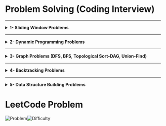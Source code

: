 # Problem Solving (Coding Interview)

---

<details>
<summary><strong>1- Sliding Window Problems</strong></summary>

Sliding window problems involve solving problems by maintaining a "window" of elements within the input (like an array or string) and sliding it over the input to find the solution efficiently.
<p align="center">
  <img src="https://github.com/user-attachments/assets/cef5d7a2-c682-49ee-84b0-4902f45625ba" alt="Sliding Window - Copy" style="width: 60%;">
</p>



### 1.1- Fixed Length Window Problems
Content here.

### 1.2- Minimum Length Window Problems
Content here.

### 1.3- Maximum Length Window Problems
Content here.

</details>


---

<details>
<summary><strong>2- Dynamic Programming Problems</strong></summary>

Dynamic Programming (DP) is a powerful optimization technique used to solve problems by breaking them into smaller overlapping subproblems, storing intermediate results, and reusing them to solve the larger problem efficiently.

### Subcategories of Dynamic Programming Problems:

#### 2.1- Knapsack-Type Problems
Knapsack problems involve selecting items or subsets to optimize a given objective while satisfying certain constraints.

- **2.1.1- 0/1 Knapsack Problems (Subset Selection)**
  In these problems, each item can be included at most once, and the goal is to find a subset of items that satisfies a condition.
  
  Examples:
  - Subset Sum
  - Partition Equal Subset Sum

- **2.1.2- Unbounded Knapsack Problems (0-k Items per Element)**
  Items can be selected multiple times, and the task is to determine the number of times each item is required to satisfy a condition.

  Examples:
  - Coin Change Problem
  - Rod Cutting Problem

#### 2.2- Range-Based Problems
These problems focus on solving tasks based on ranges of elements, often using intervals or windows.

- **2.2.1- Consecutive Ranges**
  Tasks involve checking or optimizing values over consecutive ranges.
  - **Leetcode 139: Word Break Problem** (Medium): Determine if a string can be segmented into valid words from a dictionary.

- **2.2.2- Nested Ranges**
  Problems where ranges overlap or are nested within other ranges.

- **2.2.3- In-Out Ranges**
  These involve solving problems where information flows inward and outward from a range or point.
  - **Leetcode: Longest Palindromic Substring** (Medium): Find the longest palindrome in a given string.

- **2.2.4- Out-In Ranges**
  Problems where information propagates outward first and then inward.
  - **Leetcode: Minimum Number of Operations to Make a Palindrome** (Hard): Compute the minimum changes needed to transform a string into a palindrome.

</details>

---

<details>
<summary><strong>3- Graph Problems (DFS, BFS, Topological Sort-DAG, Union-Find)</strong></summary>

Graph problems involve understanding and solving tasks that can be represented as a network of nodes and edges.

## Algorithms Used in Graph Problems
1. **Depth-First Search (DFS)**: Explores as far as possible along each branch before backtracking. [Explanation Video Link Placeholder]
2. **Breadth-First Search (BFS)**: Explores all neighbors of a node level by level. [Explanation Video Link Placeholder]
3. **Topological Sort (Directed Acyclic Graph - DAG)**: Linear ordering of vertices such that for every directed edge `u -> v`, `u` comes before `v`. [Explanation Video Link Placeholder]
4. **Union-Find (Disjoint Set Union)**: Efficiently tracks connected components and detects cycles in undirected graphs. [Explanation Video Link Placeholder]

### 3.1- Connected Nodes (Pointers) Problems
In these problems, the nodes are connected using explicit pointers. The goal is to explore and clone, connect, or find relationships between the nodes.
- **Leetcode: 133. Clone Graph**: (Medium)

### 3.2- Grid Problems
These problems involve grids, where each cell can be treated as a graph node connected to its neighbors.

#### 3.2.1- DFS Grid Problems

| Problem | Description |
| :---: | :--- |
| ![NewMicrosoftPowerPointPresentation-ezgif com-crop (1)](https://github.com/user-attachments/assets/11e69e75-f83b-4fa7-9e59-0cff860c1702) | In this lesson you will learn how to solve grid version of graph problems that require DFS traversal. Examples solved are as follow <br> ![Problem](https://img.shields.io/badge/733.%20Flood%20Fill-blue?style=flat-square)![Difficulty](https://img.shields.io/badge/Easy-green?style=flat-square) <br> ![Problem](https://img.shields.io/badge/200.%20Number%20of%20Islands-blue?style=flat-square)![Difficulty](https://img.shields.io/badge/Medium-orange?style=flat-square) <br>   ![Problem](https://img.shields.io/badge/130.%20Surrounded%20Regions-blue?style=flat-square)![Difficulty](https://img.shields.io/badge/Medium-orange?style=flat-square)  <br>  ![Problem](https://img.shields.io/badge/1020.%20Number%20of%20Enclaves-blue?style=flat-square)![Difficulty](https://img.shields.io/badge/Medium-orange?style=flat-square) <br> ![Problem](https://img.shields.io/badge/1905.%20Count%20Sub%20Islands-blue?style=flat-square)![Difficulty](https://img.shields.io/badge/Medium-orange?style=flat-square) <br> ![Problem](https://img.shields.io/badge/490.%20The%20Maze-blue?style=flat-square)![Difficulty](https://img.shields.io/badge/Medium-orange?style=flat-square)   <br> ![Problem](https://img.shields.io/badge/827.%20Making%20A%20Large%20Island-blue?style=flat-square)![Difficulty](https://img.shields.io/badge/Hard-red?style=flat-square)  <br>   ![Problem](https://img.shields.io/badge/417.%20Pacific%20Atlantic%20Water%20Flow-blue?style=flat-square)![Difficulty](https://img.shields.io/badge/Medium-orange?style=flat-square)   |





#### 3.2.1- Grid Problems



- **Leetcode: 79. Word Search**: (Medium)
- **Leetcode: 200. Number of Islands**:  (Medium)

#### 3.2.2- Grid Problems (Simultaneous Start)
- **Leetcode: 286. Walls and Gates**: (Medium)
- **Leetcode: 994. Rotting Oranges**:  (Medium)

#### 3.3- Word Problems (Need to Construct Graph from the Problem Statement)
These problems require constructing a graph from the given data before applying algorithms.

##### Word Problems - BFS
- **Leetcode: 127. Word Ladder**: (Hard)
- 
##### Word Problems - Topological Sort (DAG)
These problems typically involve tasks that depend on one another, making topological sorting essential.
- **Leetcode: 207. Course Schedule**: (Medium)  
- **Leetcode: 269. Alien Dictionary**: (Hard)

</details>



---


<details>
<summary><strong>4- Backtracking Problems</strong></summary>

Backtracking is a general algorithmic technique used for solving problems recursively by building a solution incrementally and removing those that fail to satisfy the constraints.

## Key Concepts of Backtracking:
1. **Recursive Exploration**: Try all possible options recursively.
2. **Pruning (Early Termination)**: Stop exploring paths that violate constraints.
3. **Backtrack (Undo Step)**: Remove the last choice and explore other possibilities.

---

### 4.1- Permutation and Combination Problems
| Problem | Description |
| :---: | :--- |
| ![Backtracking-Copy-ezgif com-crop](https://github.com/user-attachments/assets/619190b2-8f04-45b1-9f7b-1b768215ac02) | In this lesson you will learn how to solve problems that involve generating all possible arrangements (permutations) or selections (combinations) of given elements. <br>  ![Problem](https://img.shields.io/badge/78.%20Subsets-blue?style=flat-square)![Difficulty](https://img.shields.io/badge/Medium-orange?style=flat-square)  <br> ![Problem](https://img.shields.io/badge/90.%20Subsets%20II-blue?style=flat-square)![Difficulty](https://img.shields.io/badge/Medium-orange?style=flat-square)  <br> ![Problem](https://img.shields.io/badge/77.%20Combinations-blue?style=flat-square)![Difficulty](https://img.shields.io/badge/Medium-orange?style=flat-square)  <br> ![Problem](https://img.shields.io/badge/39.%20Combination%20Sum-blue?style=flat-square)![Difficulty](https://img.shields.io/badge/Medium-orange?style=flat-square)  <br> ![Problem](https://img.shields.io/badge/40.%20Combination%20Sum%20II-blue?style=flat-square)![Difficulty](https://img.shields.io/badge/Medium-orange?style=flat-square)  <br> ![Problem](https://img.shields.io/badge/46.%20Permutations-blue?style=flat-square)![Difficulty](https://img.shields.io/badge/Medium-orange?style=flat-square)  <br> ![Problem](https://img.shields.io/badge/47.%20Permutations%20II-blue?style=flat-square)![Difficulty](https://img.shields.io/badge/Medium-orange?style=flat-square)  <br> |

These problems involve generating all possible arrangements (permutations) or selections (combinations) of given elements.

- **Leetcode 46: Permutations** (Medium) - Generate all possible orderings of numbers.
- **Leetcode 47: Permutations II** (Medium) - Handle duplicate numbers in permutations.
- **Leetcode 77: Combinations** (Medium) - Find all subsets of a given size.
- **Leetcode 78: Subsets** (Medium) - Generate all possible subsets of an array.

---

### 4.2- Constraint Satisfaction Problems
These problems require finding solutions while satisfying certain constraints.

- **Leetcode 51: N-Queens** (Hard) - Place N queens on an NxN chessboard without attacking each other.
- **Leetcode 37: Sudoku Solver** (Hard) - Fill a 9x9 Sudoku grid following game rules.
- **Leetcode 526: Beautiful Arrangement** (Medium) - Count arrangements where numbers satisfy divisibility constraints.

---

### 4.3- Path Finding in Grids (Backtracking on Matrices)
These problems involve exploring grids while following movement constraints.

- **Leetcode 79: Word Search** (Medium) - Search for words in a 2D board.
- **Leetcode 130: Surrounded Regions** (Medium) - Capture surrounded regions in a grid.
- **Leetcode 212: Word Search II** (Hard) - Find multiple words in a 2D board.

---

### 4.4- Expression and Partitioning Problems
These involve forming valid expressions or dividing elements into valid groups.

- **Leetcode 282: Expression Add Operators** (Hard) - Insert operators to get a target value.
- **Leetcode 131: Palindrome Partitioning** (Medium) - Partition a string into palindromes.
- **Leetcode 698: Partition to K Equal Sum Subsets** (Medium) - Divide an array into k subsets with equal sums.

</details>


---


<details>
<summary><strong>5- Data Structure Building Problems</strong></summary>

This category of problems requires designing and implementing new data structures to meet specific requirements. These problems often involve combining or modifying basic data structures such as arrays, hash maps, linked lists, heaps, or queues to achieve the desired functionality.

### Characteristics of Data Structure Building Problems:
- Require a clear understanding of the underlying data structures.
- Focus on combining multiple data structures to optimize performance (e.g., O(1) operations for specific tasks).
- Test problem-solving and design skills to handle edge cases and constraints effectively.

### Example Problems:
- **Leetcode 146: LRU Cache** (Medium):  
</details>

# LeetCode Problem

![Problem](https://img.shields.io/badge/1020.%20Number%20of%20Enclaves-blue?style=flat-square)![Difficulty](https://img.shields.io/badge/Medium-orange?style=flat-square)

